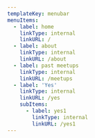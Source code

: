 ```yaml
---
templateKey: menubar
menuItems:
  - label: home
    linkType: internal
    linkURL: /
  - label: about
    linkType: internal
    linkURL: /about
  - label: past meetups
    linkType: internal
    linkURL: /meetups
  - label: 'Yes'
    linkType: internal
    linkURL: /yes
    subItems:
      - label: yes1
        linkType: internal
        linkURL: /yes1
---
```


